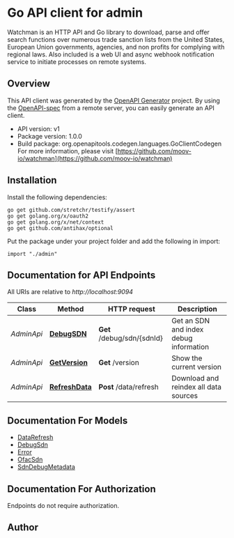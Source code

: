 # Go API client for admin

Watchman is an HTTP API and Go library to download, parse and offer search functions over numerous trade sanction lists from the United States, European Union governments, agencies, and non profits for complying with regional laws. Also included is a web UI and async webhook notification service to initiate processes on remote systems. 

## Overview
This API client was generated by the [OpenAPI Generator](https://openapi-generator.tech) project.  By using the [OpenAPI-spec](https://www.openapis.org/) from a remote server, you can easily generate an API client.

- API version: v1
- Package version: 1.0.0
- Build package: org.openapitools.codegen.languages.GoClientCodegen
For more information, please visit [https://github.com/moov-io/watchman](https://github.com/moov-io/watchman)

## Installation

Install the following dependencies:

```shell
go get github.com/stretchr/testify/assert
go get golang.org/x/oauth2
go get golang.org/x/net/context
go get github.com/antihax/optional
```

Put the package under your project folder and add the following in import:

```golang
import "./admin"
```

## Documentation for API Endpoints

All URIs are relative to *http://localhost:9094*

Class | Method | HTTP request | Description
------------ | ------------- | ------------- | -------------
*AdminApi* | [**DebugSDN**](docs/AdminApi.md#debugsdn) | **Get** /debug/sdn/{sdnId} | Get an SDN and index debug information
*AdminApi* | [**GetVersion**](docs/AdminApi.md#getversion) | **Get** /version | Show the current version
*AdminApi* | [**RefreshData**](docs/AdminApi.md#refreshdata) | **Post** /data/refresh | Download and reindex all data sources


## Documentation For Models

 - [DataRefresh](docs/DataRefresh.md)
 - [DebugSdn](docs/DebugSdn.md)
 - [Error](docs/Error.md)
 - [OfacSdn](docs/OfacSdn.md)
 - [SdnDebugMetadata](docs/SdnDebugMetadata.md)


## Documentation For Authorization

 Endpoints do not require authorization.


## Author



